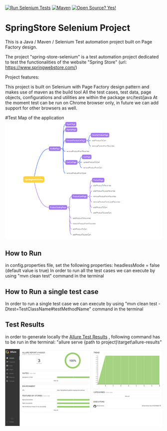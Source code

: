 [![Run Selenium Tests](https://github.com/SpringStoreOrg/spring-store-selenium/actions/workflows/run-selenium.yaml/badge.svg)](https://github.com/SpringStoreOrg/spring-store-selenium/actions/workflows/run-selenium.yaml)   [![Maven](https://badgen.net/badge/icon/maven?icon=maven&label)](https://https://maven.apache.org/)
[![Open Source? Yes!](https://badgen.net/badge/Open%20Source%20%3F/Yes%21/blue?icon=github)](https://github.com/Naereen/badges/)

# SpringStore Selenium Project  

This is a Java / Maven / Selenium Test automation project built on Page Factory design.

The project "spring-store-selenium" is a test automation project dedicated to test the functionalities of the website "Spring Store" (url: https://www.springwebstore.com/)

Project features:

This project is built on Selenium with Page Factory design pattern and makes use of maven as the build tool
All the test cases, test data, page objects, configurations and utilities are within the package src/test/java
At the moment test can be run on Chrome browser only, in future we can add support for other browsers as well.

#Test Map of the application
![Swagger UI](src/test/resources/img/image_testmap.png)

## How to Run
in config.properties file, set the following properties: headlessMode = false (default value is true)
In order to run all the test cases we can execute by using "mvn clean test" command in the terminal

## How to Run a single test case
In order to run a single test case we can execute by using "mvn clean test -Dtest=TestClassName#testMethodName" command in the terminal

## Test Results
in order to generate locally the
[Allure Test Results](https://springstoreorg.github.io/spring-store-selenium/)
, following command has to be run in the terminal: "allure serve {path to project}\target\allure-results"

![Swagger UI](src/test/resources/img/image_testresults.png)
